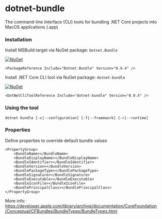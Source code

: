 # dotnet-bundle

The command-line interface (CLI) tools for bundling .NET Core projects into MacOS applications (.app)

### Installation

Install MSBuild target via NuGet package: ```Dotnet.Bundle```

[![NuGet](https://img.shields.io/nuget/v/Dotnet.Bundle.svg)](https://www.nuget.org/packages/Dotnet.Bundle/)

```
<PackageReference Include="Dotnet.Bundle" Version="0.9.4" />
```

Install .NET Core CLI tool via NuGet package: ```dotnet-bundle```

[![NuGet](https://img.shields.io/nuget/v/dotnet-bundle.svg)](https://www.nuget.org/packages/dotnet-bundle/)

```
<DotNetCliToolReference Include="dotnet-bundle" Version="0.9.4" />
```

### Using the tool

```
dotnet bundle [-c|--configuration] [-f|--framework] [-r|--runtime]
```

### Properties

Define properties to override default bundle values

```
<PropertyGroup>
    <BundleName></BundleName>
    <BundleDisplayName></BundleDisplayName>
    <BundleIdentifier></BundleIdentifier>
    <BundleVersion></BundleVersion>
    <BundlePackageType></BundlePackageType>
    <BundleSignature></BundleSignature>
    <BundleExecutable></BundleExecutable>
    <BundleIconFile></BundleIconFile>
    <BundlePrincipalClass></BundlePrincipalClass>
</PropertyGroup>
```

More info: https://developer.apple.com/library/archive/documentation/CoreFoundation/Conceptual/CFBundles/BundleTypes/BundleTypes.html 
